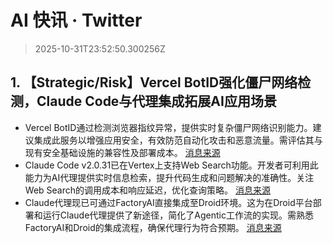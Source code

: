 # AI 快讯 · Twitter

> 2025-10-31T23:52:50.300256Z

## 1. 【Strategic/Risk】Vercel BotID强化僵尸网络检测，Claude Code与代理集成拓展AI应用场景

- Vercel BotID通过检测浏览器指纹异常，提供实时复杂僵尸网络识别能力。建议集成此服务以增强应用安全，有效防范自动化攻击和恶意流量。需评估其与现有安全基础设施的兼容性及部署成本。 [消息来源](https://x.com/rauchg/status/1984392683650007232)
- Claude Code v2.0.31已在Vertex上支持Web Search功能。开发者可利用此能力为AI代理提供实时信息检索，提升代码生成和问题解决的准确性。关注Web Search的调用成本和响应延迟，优化查询策略。 [消息来源](https://x.com/iannuttall/status/1984380185228025880)
- Claude代理现已可通过FactoryAI直接集成至Droid环境。这为在Droid平台部署和运行Claude代理提供了新途径，简化了Agentic工作流的实现。需熟悉FactoryAI和Droid的集成流程，确保代理行为符合预期。 [消息来源](https://x.com/bentossell/status/1984368231860359669)
